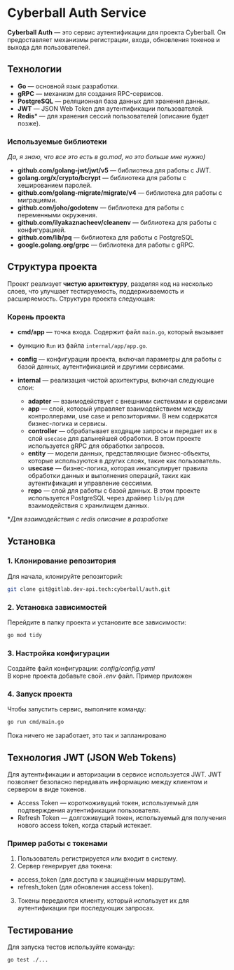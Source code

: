 # Cyberball Auth Service

**Cyberball Auth** — это сервис аутентификации для проекта Cyberball. 
Он предоставляет механизмы регистрации, входа,
обновления токенов и выхода для пользователей.

## Технологии

- **Go** — основной язык разработки.
- **gRPC** — механизм для создания RPC-сервисов.
- **PostgreSQL** — реляционная база данных для хранения данных.
- **JWT** — JSON Web Token для аутентификации пользователей.
- **Redis*** — для хранения сессий пользователей (описание будет позже).

### Используемые библиотеки
*Да, я знаю, что все это есть в go.mod, но это больше мне нужно)*

- **github.com/golang-jwt/jwt/v5** — библиотека для работы с JWT.
- **golang.org/x/crypto/bcrypt** — библиотека для работы с хешированием паролей.
- **github.com/golang-migrate/migrate/v4** — библиотека для работы с миграциями.
- **github.com/joho/godotenv** — библиотека для работы с переменными окружения.
- **github.com/ilyakaznacheev/cleanenv** — библиотека для работы с конфигурацией.
- **github.com/lib/pq** — библиотека для работы с PostgreSQL
- **google.golang.org/grpc** — библиотека для работы с gRPC.


## Структура проекта

Проект реализует **чистую архитектуру**, разделяя код на несколько слоев, 
что улучшает тестируемость, поддерживаемость и расширяемость. 
Структура проекта следующая:

### Корень проекта
- **cmd/app** — точка входа. Содержит файл `main.go`, который вызывает 
- функцию `Run` из файла `internal/app/app.go`.

- **config** — конфигурации проекта, включая параметры для работы с базой данных, 
аутентификацией и другими сервисами.
- **internal** — реализация чистой архитектуры, включая следующие слои:
  - **adapter** — взаимодействует с внешними системами и сервисами
  - **app** — слой, который управляет взаимодействием между контроллерами, use case и репозиториями. В нем содержатся бизнес-логика и сервисы.
  - **controller** — обрабатывает входящие запросы и передает их в слой `usecase` 
  для дальнейшей обработки. В этом проекте используется gRPC для обработки запросов.
  - **entity** — модели данных, представляющие бизнес-объекты, которые используются 
  в других слоях, такие как пользователь.
  - **usecase** — бизнес-логика, которая инкапсулирует правила обработки данных и 
  выполнения операций, таких как аутентификация и управление сессиями.
  - **repo** — слой для работы с базой данных. В этом проекте используется PostgreSQL через 
  драйвер `lib/pq` для взаимодействия с хранилищем данных.

**Для взаимодействия с redis описание в разработке*

## Установка

### 1. Клонирование репозитория

Для начала, клонируйте репозиторий:

```bash
git clone git@gitlab.dev-api.tech:cyberball/auth.git
```

### 2. Установка зависимостей

Перейдите в папку проекта и установите все зависимости:

```bash
go mod tidy
```

### 3. Настройка конфигурации

Создайте файл конфигурации: *config/config.yaml*\
В корне проекта добавьте свой *.env* файл. Пример приложен

### 4. Запуск проекта

Чтобы запустить сервис, выполните команду:

```bash
go run cmd/main.go
```

Пока ничего не заработает, это так и запланировано

## Технология JWT (JSON Web Tokens)

Для аутентификации и авторизации в сервисе используется JWT. JWT позволяет безопасно передавать информацию между
клиентом и сервером в виде токенов.
- Access Token — короткоживущий токен, используемый для подтверждения аутентификации пользователя.
- Refresh Token — долгоживущий токен, используемый для получения нового access token, когда старый истекает.

### Пример работы с токенами
1. Пользователь регистрируется или входит в систему. 
2. Сервер генерирует два токена:
- access_token (для доступа к защищённым маршрутам).
- refresh_token (для обновления access token).
3. Токены передаются клиенту, который использует их для аутентификации при последующих запросах.

## Тестирование
Для запуска тестов используйте команду:

```bash
go test ./...
```

